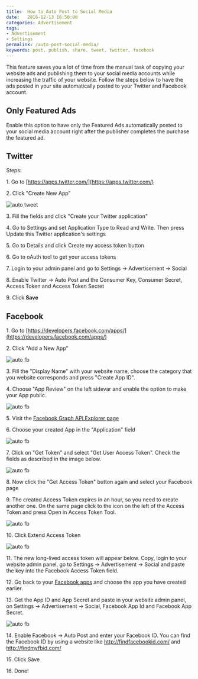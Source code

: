 ```yaml
---
title:  How to Auto Post to Social Media
date:   2016-12-13 16:50:00
categories: Advertisement
tags: 
- Advertisement
- Settings
permalink: /auto-post-social-media/
keywords: post, publish, share, tweet, twitter, facebook
---
```

This feature saves you a lot of time from the manual task of copying your website ads and publishing them to your social media accounts while increasing the traffic of your website. Follow the steps below to have the ads posted in your site automatically posted to your Twitter and Facebook account.

## Only Featured Ads

Enable this option to have only the Featured Ads automatically posted to your social media account right after the publisher completes the purchase the featured ad.

## Twitter

Steps:

1\. Go to [https://apps.twitter.com/](https://apps.twitter.com/)

2\. Click "Create New App"

![auto tweet]({{site.baseurl}}/images/auto-post-tw-1.png)

3\. Fill the fields and click "Create your Twitter application"

4\. Go to Settings and set Application Type to Read and Write. Then press Update this Twitter application's settings

5\. Go to Details and click Create my access token button

6\. Go to oAuth tool to get your access tokens

7\. Login to your admin panel and go to Settings -> Advertisement -> Social

8\. Enable Twitter -> Auto Post and the Consumer Key, Consumer Secret, Access Token and Access Token Secret

9\. Click **Save**



## Facebook

1\. Go to [https://developers.facebook.com/apps/](https://developers.facebook.com/apps/)

2\. Click "Add a New App"

![auto fb]({{site.baseurl}}/images/fb-post-1.png)

3\. Fill the "Display Name" with your website name, choose the category that you website corresponds and press "Create App ID".

4\. Choose "App Review" on the left sidevar and enable the option to make your App public.

![auto fb]({{site.baseurl}}/images/fb-post-2.png)

5\. Visit the [Facebook Graph API Explorer page](https://developers.facebook.com/tools/explorer/)

6\. Choose your created App in the "Application" field

![auto fb]({{site.baseurl}}/images/fb-post-3.png)

7\. Click on "Get Token" and select "Get User Access Token". Check the fields as described in the image below.

![auto fb]({{site.baseurl}}/images/fb-post-4.png)

8\. Now click the "Get Access Token" button again and select your Facebook page

9\. The created Access Token expires in an hour, so you need to create another one. On the same page click to the icon on the left of the Access Token and press Open in Access Token Tool.

![auto fb]({{site.baseurl}}/images/fb-post-5.png)

10\. Click Extend Access Token

![auto fb]({{site.baseurl}}/images/fb-post-6.png)

11\. The new long-lived access token will appear below. Copy, login to your website admin panel, go to Settings -> Advertisement -> Social and paste the key into the Facebook Access Token field.

12\. Go back to your [Facebook apps](https://developers.facebook.com/apps/) and choose the app you have created earlier.

13\. Get the App ID and App Secret and paste in your website admin panel, on Settings -> Advertisement -> Social, Facebook App Id and Facebook App Secret. 

![auto fb]({{site.baseurl}}/images/fb-post-7.png)

14\. Enable Facebook -> Auto Post and enter your Facebook ID. You can find the Facebook ID by using a website like http://findfacebookid.com/ and http://findmyfbid.com/

15\. Click Save

16\. Done!
